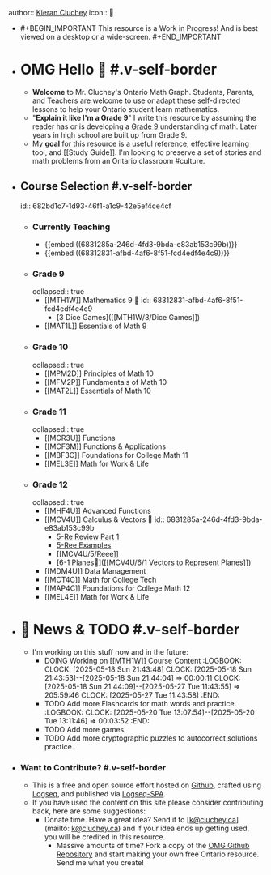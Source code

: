 author::  [Kieran Cluchey](https://k.cluchey.ca)
icon:: 🍎

- #+BEGIN_IMPORTANT
  This resource is a Work in Progress! And is best viewed on a desktop or a wide-screen.
  #+END_IMPORTANT
- # OMG Hello 👋 #.v-self-border
	- **Welcome** to Mr. Cluchey's Ontario Math Graph. Students, Parents, and Teachers are welcome to use or adapt these self-directed lessons to help your Ontario student learn mathematics.
	- "**Explain it like I'm a Grade 9**" I write this resource by assuming the reader has or is developing a [Grade 9]([[MTH1W]]) understanding of math. Later years in high school are built up from Grade 9.
	- My **goal** for this resource is a useful reference, effective learning tool, and [[Study Guide]]. I'm looking to preserve a set of stories and math problems from an Ontario classroom #culture.
- ## Course Selection #.v-self-border
  id:: 682bd1c7-1d93-46f1-a1c9-42e5ef4ce4cf
	- ### Currently Teaching
		- {{embed ((6831285a-246d-4fd3-9bda-e83ab153c99b))}}
		- {{embed ((68312831-afbd-4af6-8f51-fcd4edf4e4c9))}}
	- ### Grade 9
	  collapsed:: true
		- [[MTH1W]] Mathematics 9 🚩
		  id:: 68312831-afbd-4af6-8f51-fcd4edf4e4c9
			- [3 Dice Games]([[MTH1W/3/Dice Games]])
		- [[MAT1L]] Essentials of Math 9
	- ### Grade 10
	  collapsed:: true
		- [[MPM2D]] Principles of Math 10
		- [[MFM2P]] Fundamentals of Math 10
		- [[MAT2L]] Essentials of Math 10
	- ### Grade 11
	  collapsed:: true
		- [[MCR3U]] Functions
		- [[MCF3M]] Functions & Applications
		- [[MBF3C]] Foundations for College Math 11
		- [[MEL3E]] Math for Work & Life
	- ### Grade 12
	  collapsed:: true
		- [[MHF4U]] Advanced Functions
		- [[MCV4U]] Calculus & Vectors 🚩
		  id:: 6831285a-246d-4fd3-9bda-e83ab153c99b
			- [5-Re Review Part 1]([[MCV4U/5/Re]])
			- [5-Ree Examples]([[MCV4U/5/Ree]])
			- [[MCV4U/5/Reee]]
			- [6-1 Planes🛫]([[MCV4U/6/1 Vectors to Represent Planes]])
		- [[MDM4U]] Data Management
		- [[MCT4C]] Math for College Tech
		- [[MAP4C]] Foundations for College Math 12
		- [[MEL4E]] Math for Work & Life
- # 📰 News & TODO #.v-self-border
	- I'm working on this stuff now and in the future:
		- DOING Working on [[MTH1W]] Course Content
		  :LOGBOOK:
		  CLOCK: [2025-05-18 Sun 21:43:48]
		  CLOCK: [2025-05-18 Sun 21:43:53]--[2025-05-18 Sun 21:44:04] =>  00:00:11
		  CLOCK: [2025-05-18 Sun 21:44:09]--[2025-05-27 Tue 11:43:55] =>  205:59:46
		  CLOCK: [2025-05-27 Tue 11:43:58]
		  :END:
		- TODO Add more Flashcards for math words and practice.
		  :LOGBOOK:
		  CLOCK: [2025-05-20 Tue 13:07:54]--[2025-05-20 Tue 13:11:46] =>  00:03:52
		  :END:
		- TODO Add more games.
		- TODO Add more cryptographic puzzles to autocorrect solutions practice.
- ### Want to Contribute? #.v-self-border
	- This is a free and open source effort hosted on [Github](https://github.com/kluchey/OMG), crafted using [Logseq](https://logseq.com/), and published via [Logseq-SPA](https://github.com/logseq/publish-spa).
	- If you have used the content on this site please consider contributing back, here are some suggestions:
		- Donate time. Have a great idea? Send it to [k@cluchey.ca](mailto: k@cluchey.ca) and if your idea ends up getting used, you will be credited in this resource.
			- Massive amounts of time? Fork a copy of the [OMG Github Repository](https://github.com/kluchey/OMG) and start making your own free Ontario resource. Send me what you create!